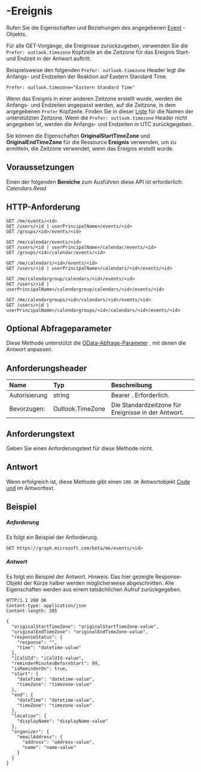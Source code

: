 # <a name="get-event"></a>-Ereignis

Rufen Sie die Eigenschaften und Beziehungen des angegebenen [Event](../resources/event.md) -Objekts.

Für alle GET-Vorgänge, die Ereignisse zurückzugeben, verwenden Sie die `Prefer: outlook.timezone` Kopfzeile an die Zeitzone für das Ereignis Start- und Endzeit in der Antwort auftritt. 

Beispielsweise den folgenden `Prefer: outlook.timezone` Header legt die Anfangs- und Endzeiten der Reaktion auf Eastern Standard Time.
```http
Prefer: outlook.timezone="Eastern Standard Time"
```

Wenn das Ereignis in einer anderen Zeitzone erstellt wurde, werden die Anfangs- und Endzeiten angepasst werden, auf die Zeitzone, in dem angegebenen `Prefer` Kopfzeile. Finden Sie in dieser [Liste](../resources/datetimetimezone.md) für die Namen der unterstützten Zeitzone. Wenn die `Prefer: outlook.timezone` Header nicht angegeben ist, werden die Anfangs- und Endzeiten in UTC zurückgegeben.

Sie können die Eigenschaften **OriginalStartTimeZone** und **OriginalEndTimeZone** für die Ressource **Ereignis** verwenden, um zu ermitteln, die Zeitzone verwendet, wenn das Ereignis erstellt wurde.

## <a name="prerequisites"></a>Voraussetzungen
Einen der folgenden **Bereiche** zum Ausführen diese API ist erforderlich: *Calendars.Read*
## <a name="http-request"></a>HTTP-Anforderung
<!-- { "blockType": "ignored" } -->
```http
GET /me/events/<id>
GET /users/<id | userPrincipalName>/events/<id>
GET /groups/<id>/events/<id>

GET /me/calendar/events/<id>
GET /users/<id | userPrincipalName>/calendar/events/<id>
GET /groups/<id>/calendar/events/<id>

GET /me/calendars/<id>/events/<id>
GET /users/<id | userPrincipalName>/calendars/<id>/events/<id>

GET /me/calendargroup/calendars/<id>/events/<id>
GET /users/<id | userPrincipalName>/calendargroup/calendars/<id>/events/<id>

GET /me/calendargroups/<id>/calendars/<id>/events/<id>
GET /users/<id | userPrincipalName>/calendargroups/<id>/calendars/<id>/events/<id>
```
## <a name="optional-query-parameters"></a>Optional Abfrageparameter
Diese Methode unterstützt die [OData-Abfrage-Parameter](http://graph.microsoft.io/docs/overview/query_parameters) , mit denen die Antwort anpassen.
## <a name="request-headers"></a>Anforderungsheader
| Name       | Typ | Beschreibung|
|:-----------|:------|:----------|
| Autorisierung  | string  | Bearer <token>. Erforderlich. |
| Bevorzugen: | Outlook.TimeZone | Die Standardzeitzone für Ereignisse in der Antwort. |

## <a name="request-body"></a>Anforderungstext
Geben Sie einen Anforderungstext für diese Methode nicht.
## <a name="response"></a>Antwort
Wenn erfolgreich ist, diese Methode gibt einen `200 OK` Antwortobjekt [Code und](../resources/event.md) im Antworttext.
## <a name="example"></a>Beispiel
##### <a name="request"></a>Anforderung
Es folgt ein Beispiel der Anforderung.
<!-- {
  "blockType": "request",
  "name": "get_event"
}-->
```http
GET https://graph.microsoft.com/beta/me/events/<id>
```
##### <a name="response"></a>Antwort
Es folgt ein Beispiel der Antwort. Hinweis: Das hier gezeigte Response-Objekt der Kürze halber werden möglicherweise abgeschnitten. Alle Eigenschaften werden aus einem tatsächlichen Aufruf zurückgegeben.
<!-- {
  "blockType": "response",
  "truncated": true,
  "@odata.type": "microsoft.graph.event"
} -->
```http
HTTP/1.1 200 OK
Content-type: application/json
Content-length: 285

{
  "originalStartTimeZone": "originalStartTimeZone-value",
  "originalEndTimeZone": "originalEndTimeZone-value",
  "responseStatus": {
    "response": "",
    "time": "datetime-value"
  },
  "iCalUId": "iCalUId-value",
  "reminderMinutesBeforeStart": 99,
  "isReminderOn": true,
  "start": {
    "dateTime": "datetime-value",
    "timeZone": "timezone-value"
  },
  "end": {
    "dateTime": "datetime-value",
    "timeZone": "timezone-value"
  },        
  "location": {
    "displayName": "displayName-value"
  },
  "organizer": {
    "emailAddress": {
      "address": "address-value",
      "name": "name-value"
    }
  }
}
```

<!-- uuid: 8fcb5dbc-d5aa-4681-8e31-b001d5168d79
2015-10-25 14:57:30 UTC -->
<!-- {
  "type": "#page.annotation",
  "description": "Get event",
  "keywords": "",
  "section": "documentation",
  "tocPath": ""
}-->
